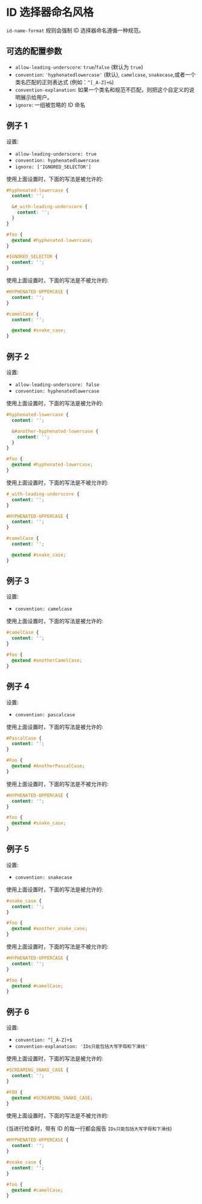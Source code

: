 # ID 选择器命名风格

`id-name-format` 规则会强制 ID 选择器命名遵循一种规范。

## 可选的配置参数

* `allow-leading-underscore`: `true`/`false` (默认为 `true`)
* `convention`: `'hyphenatedlowercase'` (默认), `camelcase`, `snakecase`,或者一个类名匹配的正则表达式 (例如：`^[_A-Z]+&`)
* `convention-explanation`: 如果一个类名和规范不匹配，则把这个自定义的说明展示给用户。
* `ignore`: 一组被忽略的 ID 命名

## 例子 1

设置:
- `allow-leading-underscore: true`
- `convention: hyphenatedlowercase`
- `ignore: ['IGNORED_SELECTOR']`

使用上面设置时，下面的写法是被允许的:

```scss
#hyphenated-lowercase {
  content: '';

  &#_with-leading-underscore {
    content: '';
  }
}

#foo {
  @extend #hyphenated-lowercase;
}

#IGNORED_SELECTOR {
  content: '';
}

```

使用上面设置时，下面的写法是不被允许的:

```scss
#HYPHENATED-UPPERCASE {
  content: '';
}

#camelCase {
  content: '';

  @extend #snake_case;
}
```

## 例子 2

设置:
- `allow-leading-underscore: false`
- `convention: hyphenatedlowercase`

使用上面设置时，下面的写法是被允许的:

```scss
#hyphenated-lowercase {
  content: '';

  &#another-hyphenated-lowercase {
    content: '';
  }
}

#foo {
  @extend #hyphenated-lowercase;
}

```

使用上面设置时，下面的写法是不被允许的:

```scss
#_with-leading-underscore {
  content: '';
}

#HYPHENATED-UPPERCASE {
  content: '';
}

#camelCase {
  content: '';

  @extend #snake_case;
}
```

## 例子 3

设置:
- `convention: camelcase`

使用上面设置时，下面的写法是被允许的:

```scss
#camelCase {
  content: '';
}

#foo {
  @extend #anotherCamelCase;
}
```

## 例子 4

设置:
- `convention: pascalcase`

使用上面设置时，下面的写法是被允许的:

```scss
#PascalCase {
  content: '';
}

#Foo {
  @extend #AnotherPascalCase;
}
```

使用上面设置时，下面的写法是不被允许的:

```scss
#HYPHENATED-UPPERCASE {
  content: '';
}

#foo {
  @extend #snake_case;
}
```

## 例子 5

设置:
- `convention: snakecase`

使用上面设置时，下面的写法是被允许的:

```scss
#snake_case {
  content: '';
}

#foo {
  @extend #another_snake_case;
}
```

使用上面设置时，下面的写法是不被允许的:

```scss
#HYPHENATED-UPPERCASE {
  content: '';
}

#foo {
  @extend #camelCase;
}
```

## 例子 6

设置:
- `convention: ^[_A-Z]+$`
- `convention-explanation: 'IDs只能包括大写字母和下滑线'`

使用上面设置时，下面的写法是被允许的:

```scss
#SCREAMING_SNAKE_CASE {
  content: '';
}

#FOO {
  @extend #SCREAMING_SNAKE_CASE;
}
```

使用上面设置时，下面的写法是不被允许的:

(当进行检查时，带有 ID 的每一行都会报告 `IDs只能包括大写字母和下滑线`)

```scss
#HYPHENATED-UPPERCASE {
  content: '';
}

#snake_case {
  content: '';
}

#foo {
  @extend #camelCase;
}
```
